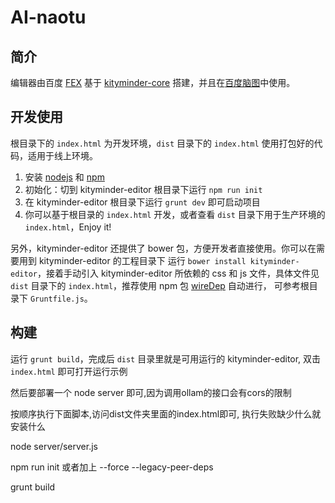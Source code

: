AI-naotu
==========

## 简介

编辑器由百度 [FEX](https://github.com/fex-team) 基于 [kityminder-core](https://github.com/fex-team/kityminder-core) 搭建，并且在[百度脑图](http://naotu.baidu.com)中使用。

## 开发使用
根目录下的 `index.html` 为开发环境，`dist` 目录下的 `index.html` 使用打包好的代码，适用于线上环境。

1. 安装 [nodejs](http://nodejs.org) 和 [npm](https://docs.npmjs.com/getting-started/installing-node)
2. 初始化：切到 kityminder-editor 根目录下运行 `npm run init`
3. 在 kityminder-editor 根目录下运行 `grunt dev` 即可启动项目
4. 你可以基于根目录的 `index.html` 开发，或者查看 `dist` 目录下用于生产环境的 `index.html`，Enjoy it!

另外，kityminder-editor 还提供了 bower 包，方便开发者直接使用。你可以在需要用到 kityminder-editor 的工程目录下
运行 `bower install kityminder-editor`，接着手动引入 kityminder-editor 所依赖的 css 和 js 文件，具体文件见
`dist` 目录下的 `index.html`，推荐使用 npm 包 [wireDep](https://www.npmjs.com/package/wiredep) 自动进行，
可参考根目录下 `Gruntfile.js`。

## 构建
运行 `grunt build`，完成后 `dist` 目录里就是可用运行的 kityminder-editor, 双击 `index.html` 即可打开运行示例

然后要部署一个 node server 即可,因为调用ollam的接口会有cors的限制

按顺序执行下面脚本,访问dist文件夹里面的index.html即可, 执行失败缺少什么就安装什么

node server/server.js 

npm run init 或者加上 --force --legacy-peer-deps

grunt build 
